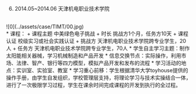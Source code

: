   6. 2014.05~2014.06 天津机电职业技术学院
  <br>
  ![0](../assets/case/TIMT/00.jpg)

  <br>
    * 课程：
        + 课程主题	中美绿色电子挑战
        + 时长	挑战方1个月，任务方10天
        + 课程认证	校级实习或社会实践认证
        + 挑战方	天津机电职业技术学院跨专业学生，20人
        + 任务方	天津机电职业技术学院跨专业学生，70人
    * 学生自主学习主题：制作太阳能相关器械，学习机械制造和产品开发
    * 信息交换节点：实际操作，利用市场、法律、智产、银行等四力模型，模拟产品开发和发布的流程
    * 学习活动的地点：实训室、实验室、教室
    * 学习重心前移：学生根据清华大学toyhouse提供的操作手册，由学生自发组织，学校管理层支持，将理论学习与技术实操结合一体，进行了一次极限学习过程，学生在课余时间完成课程的开发到执行的全过程。
